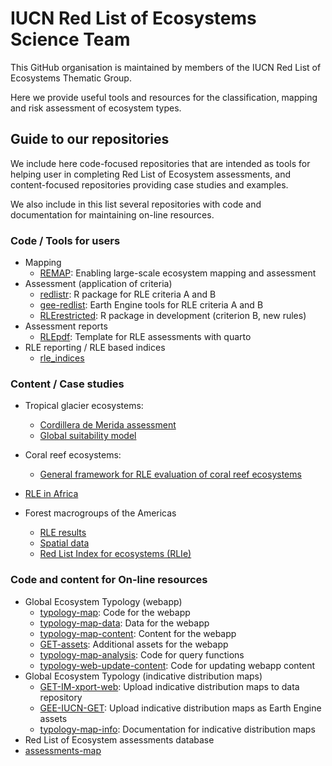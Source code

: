 # IUCN Red List of Ecosystems Science Team

This GitHub organisation is maintained by members of the IUCN Red List of Ecosystems Thematic Group.

Here we provide useful tools and resources for the classification, mapping and risk assessment of ecosystem types. 

## Guide to our repositories

We include here code-focused repositories that are intended as tools for helping user in completing Red List of Ecosystem assessments, and 
content-focused repositories providing case studies and examples.

We also include in this list several repositories with code and documentation for maintaining on-line resources.

### Code / Tools for users

- Mapping
  - [REMAP](https://github.com/red-list-ecosystem/REMAP): Enabling large-scale ecosystem mapping and assessment
- Assessment (application of criteria)
  - [redlistr](https://github.com/red-list-ecosystem/redlistr): R package for RLE criteria A and B
  - [gee-redlist](https://github.com/red-list-ecosystem/gee-redlist): Earth Engine tools for RLE criteria A and B
  - [RLErestricted](https://github.com/red-list-ecosystem/RLErestricted): R package in development (criterion B, new rules)
- Assessment reports
  - [RLEpdf](https://github.com/red-list-ecosystem/RLEpdf): Template for RLE assessments with quarto
- RLE reporting / RLE based indices
  - [rle_indices](https://github.com/red-list-ecosystem/rle_indices)
<!--//
- Assessment database
  - [RLE-xml-db](https://github.com/red-list-ecosystem/RLE-xml-db)
  - ~~[RLE-assessments-info](https://github.com/red-list-ecosystem/RLE-assessments-info)~~
- https://github.com/red-list-ecosystem/RLE-publication-list
//-->

### Content / Case studies
- Tropical glacier ecosystems:
  - [Cordillera de Merida assessment](https://github.com/red-list-ecosystem/T6.1-SA-01-VE-01-Cordillera-Merida) 
  - [Global suitability model](https://github.com/red-list-ecosystem/T6.1-tropical-glaciers-suitability-model)
- Coral reef ecosystems:
  - [General framework for RLE evaluation of coral reef ecosystems](https://github.com/red-list-ecosystem/cordio-ea_iucn_regional-rle_coral_reefs)  
- [RLE in Africa](https://github.com/red-list-ecosystem/RLE-Africa)

- Forest macrogroups of the Americas
  - [RLE results](https://github.com/red-list-ecosystem/RLE-forests-panam-results)
  - [Spatial data](https://github.com/red-list-ecosystem/RLE-forests-panam-GIS)
  - [Red List Index for ecosystems (RLIe)](https://github.com/red-list-ecosystem/RLE-forests-panam-RLIE)

### Code and content for On-line resources

- Global Ecosystem Typology (webapp)
  - [typology-map](https://github.com/red-list-ecosystem/typology-map): Code for the webapp
  - [typology-map-data](https://github.com/red-list-ecosystem/typology-map-data): Data for the webapp
  - [typology-map-content](https://github.com/red-list-ecosystem/typology-map-content): Content for the webapp
  - [GET-assets](https://github.com/red-list-ecosystem/GET-assets): Additional assets for the webapp
  - [typology-map-analysis](https://github.com/red-list-ecosystem/typology-map-analysis): Code for query functions
  - [typology-web-update-content](https://github.com/red-list-ecosystem/typology-web-update-content): Code for updating webapp content
- Global Ecosystem Typology (indicative distribution maps)
  - [GET-IM-xport-web](https://github.com/red-list-ecosystem/GET-IM-xport-web): Upload indicative distribution maps to data repository
  - [GEE-IUCN-GET](https://github.com/red-list-ecosystem/GEE-IUCN-GET): Upload indicative distribution maps as Earth Engine assets
  - [typology-map-info](https://github.com/red-list-ecosystem/typology-map-info): Documentation for indicative distribution maps
 - Red List of Ecosystem assessments database
  - [assessments-map](https://github.com/red-list-ecosystem/assessments-map)
<!--

**Here are some ideas to get you started:**

🙋‍♀️ A short introduction - what is your organization all about?
🌈 Contribution guidelines - how can the community get involved?
👩‍💻 Useful resources - where can the community find your docs? Is there anything else the community should know?
🍿 Fun facts - what does your team eat for breakfast?
🧙 Remember, you can do mighty things with the power of [Markdown](https://docs.github.com/github/writing-on-github/getting-started-with-writing-and-formatting-on-github/basic-writing-and-formatting-syntax)
-->
